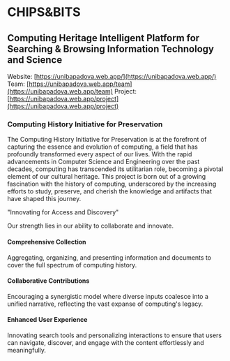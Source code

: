 # CHIPS&BITS
## Computing Heritage Intelligent Platform for Searching & Browsing Information Technology and Science
Website: [https://unibapadova.web.app/](https://unibapadova.web.app/)
Team: [https://unibapadova.web.app/team](https://unibapadova.web.app/team)
Project: [https://unibapadova.web.app/project](https://unibapadova.web.app/project)

### Computing History Initiative for Preservation

The Computing History Initiative for Preservation is at the forefront of capturing the essence and evolution of computing, a field that has profoundly transformed every aspect of our lives. With the rapid advancements in Computer Science and Engineering over the past decades, computing has transcended its utilitarian role, becoming a pivotal element of our cultural heritage. This project is born out of a growing fascination with the history of computing, underscored by the increasing efforts to study, preserve, and cherish the knowledge and artifacts that have shaped this journey.

"Innovating for Access and Discovery"

Our strength lies in our ability to collaborate and innovate.

#### Comprehensive Collection
Aggregating, organizing, and presenting information and documents to cover the full spectrum of computing history.

#### Collaborative Contributions
Encouraging a synergistic model where diverse inputs coalesce into a unified narrative, reflecting the vast expanse of computing's legacy.

#### Enhanced User Experience
Innovating search tools and personalizing interactions to ensure that users can navigate, discover, and engage with the content effortlessly and meaningfully.
